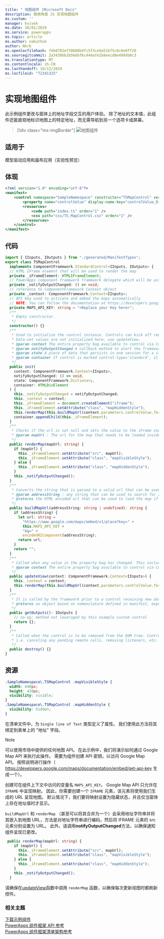 ```yaml
---
title: " 地图组件 |Microsoft Docs"
description: 使用角度 JS 实现地图组件
ms.custom: ''
manager: kvivek
ms.date: 10/01/2019
ms.service: powerapps
ms.topic: article
ms.author: nabuthuk
author: Nkrb
ms.openlocfilehash: f4b8702ef39688bdfc5f3ce9a51bf5c8c6e0ff20
ms.sourcegitcommit: 2a3430bb1b56dbf6c444afe2b8eecd0e499db0c3
ms.translationtype: MT
ms.contentlocale: zh-CN
ms.lasthandoff: 10/12/2019
ms.locfileid: "72341325"
---
```

# <a name="implementing-map-component"></a>实现地图组件

此示例组件更改与窗体上的地址字段交互的用户体验。 除了地址的文本值，此组件还能直观地标识地图上的特定地址，而无需导航到另一个选项卡或屏幕。 

> [!div class="mx-imgBorder"]
> ![地图组件](../media/map-control.png "图组件")

## <a name="available-for"></a>适用于 

模型驱动应用和画布应用（实验性预览） 

## <a name="manifest"></a>体现

```xml
<?xml version="1.0" encoding="utf-8"?>
<manifest>
    <control namespace="SampleNamespace" constructor="TSMapControl" version="1.0.0" display-name-key="TS_MapControl_Display_Key" description-key="TS_MapControl_Desc_Key" control-type="standard">
        <property name="controlValue" display-name-key="controlValue_Display_Key" description-key="controlValue_Desc_Key" of-type="SingleLine.Text" usage="bound" required="true" />
        <resources>
            <code path="index.ts" order="1" />
            <css path="css/TS_MapControl.css" order="1" />
        </resources>
    </control>
</manifest>
```

## <a name="code"></a>代码 

```TypeScript
import { IInputs, IOutputs } from "./generated/ManifestTypes";
export class TSMapControl
  implements ComponentFramework.StandardControl<IInputs, IOutputs> {
  // HTML IFrame element that will be used to render the map
  private _iFrameElement: HTMLIFrameElement;
  // PowerApps component framework framework delegate which will be assigned to this object which would be called whenever an update happens.
  private _notifyOutputChanged: () => void;
  // reference to ComponentFramework Context object
  private _context: ComponentFramework.Context<IInputs>;
  // API Key used to activate and embed the maps automatically
  // NOTE: You can follow the documentation at https://developers.google.com/maps/documentation/embed/get-api-key to generate your own API Key
  private MAPS_API_KEY: string = "<Replace your Key here>";
  /**
   * Empty constructor.
   */
  constructor() {}
  /**
   * Used to initialize the control instance. Controls can kick off remote server calls and other initialization actions here.
   * Data-set values are not initialized here, use updateView.
   * @param context The entire property bag available to control via Context Object; It contains values as set up by the customizer mapped to property names defined in the manifest, as well as utility functions.
   * @param notifyOutputChanged A callback method to alert the framework that the control has new outputs ready to be retrieved asynchronously.
   * @param state A piece of data that persists in one session for a single user. Can be set at any point in a controls life cycle by calling 'setControlState' in the Mode interface.
   * @param container If control is marked control-type='standard', it receives an empty div element within which it can render its content.
   */
  public init(
    context: ComponentFramework.Context<IInputs>,
    notifyOutputChanged: () => void,
    state: ComponentFramework.Dictionary,
    container: HTMLDivElement
  ) {
    this._notifyOutputChanged = notifyOutputChanged;
    this._context = context;
    this._iFrameElement = document.createElement("iframe");
    this._iFrameElement.setAttribute("class", "mapHiddenStyle");
    this.renderMap(this.buildMapUrl(context.parameters.controlValue.formatted));
    container.appendChild(this._iFrameElement);
  }
  /**
   * Checks if the url is not null and sets the value to the iFrame source to be loaded inside it and then notifies the ControlFramework that the output has changed
   * @param mapUrl : The url for the map that needs to be loaded inside the iFrame.
   */
  public renderMap(mapUrl: string) {
    if (mapUrl) {
      this._iFrameElement.setAttribute("src", mapUrl);
      this._iFrameElement.setAttribute("class", "mapVisibleStyle");
    } else {
      this._iFrameElement.setAttribute("class", "mapHiddenStyle");
    }
    this._notifyOutputChanged();
  }
  /**
   * Converts the string that is passed to a valid url that can be used to render the map for the location
   * @param addressString : any string that can be used to search for a location in maps
   * @returns the HTML encoded url that can be used to load the map if the addressString is non empty string
   */
  public buildMapUrl(addressString: string | undefined): string {
    if (addressString) {
      let url: string =
        "https://www.google.com/maps/embed/v1/place?key=" +
        this.MAPS_API_KEY +
        "&q=" +
        encodeURIComponent(addressString);
      return url;
    }
    return "";
  }
  /**
   * Called when any value in the property bag has changed. This includes field values, data-sets, global values such as container height and width, offline status, control metadata values such as label, visible, etc.
   * @param context The entire property bag available to control via Context Object; It contains values as set up by the customizer mapped to names defined in the manifest, as well as utility functions
   */
  public updateView(context: ComponentFramework.Context<IInputs>) {
    this._context = context;
    this.renderMap(this.buildMapUrl(context.parameters.controlValue.formatted));
  }
  /**
   * It is called by the framework prior to a control receiving new data.
   * @returns an object based on nomenclature defined in manifest, expecting object[s] for property marked as “bound” or “output”
   */
  public getOutputs(): IOutputs {
    // no-op: method not leveraged by this example custom control
    return {};
  }
  /**
   * Called when the control is to be removed from the DOM tree. Controls should use this call for cleanup.
   * i.e. canceling any pending remote calls, removing listeners, etc.
   */
  public destroy() {}
}
```

## <a name="resources"></a>资源

```css
.SampleNamespace\.TSMapControl .mapVisibleStyle {
  width: 640px;
  height: 420px;
  visibility: visible;
}
.SampleNamespace\.TSMapControl .mapHiddenStyle {
  visibility: hidden;
}
```

在清单文件中，为 `Single line of Text` 类型定义了属性。 我们使用此方法将其绑定到表单上的 "地址" 字段。  

> [!NOTE]
> 可以使用市场中提供的任何地图 API。 在此示例中，我们将演示如何通过 Google Map API 来执行此操作。 需要为组件创建 API 密钥，以访问 Google Map API。 按照说明进行操作（ https://developers.google.com/maps/documentation/embed/get-api-key 生成一个）。

创建可在组件上下文中访问的变量名 `MAPS_API_KEY`。
Google Map API 只允许在 `IFRAME` 中呈现映射。 因此，你需要创建一个 `IFRAME` 元素，该元素将使用我们生成的 URL 呈现地图。 默认情况下，我们要将映射设置为隐藏状态，并且仅当窗体上存在地址值时才显示。

`buildMapUrl` 和 `renderMap` （甚至可以将其合并为一个）会采用地址字符串并将其嵌入到地图 URL，方法是对地址字符串进行编码，然后将 IFRAME 元素的 src 元素分别设置为 URL。 此外，请调用**notifyOutputChanged**方法，以确保通知组件呈现已更改。 
 
```TypeScript
 public renderMap(mapUrl: string) {
    if (mapUrl) {
      this._iFrameElement.setAttribute("src", mapUrl);
      this._iFrameElement.setAttribute("class", "mapVisibleStyle");
    } else {
      this._iFrameElement.setAttribute("class", "mapHiddenStyle");
    }
    this._notifyOutputChanged();
  }
```

请确保在[updateView](../reference/control/updateview.md)函数中调用 `renderMap` 函数，以确保每次更新视图时都刷新控件。 

### <a name="related-topics"></a>相关主题

[下载示例组件](https://go.microsoft.com/fwlink/?linkid=2088525)<br/>
[PowerApps 组件框架 API 参考](../reference/index.md)<br/>
[PowerApps 组件框架清单架构参考](../manifest-schema-reference/index.md)